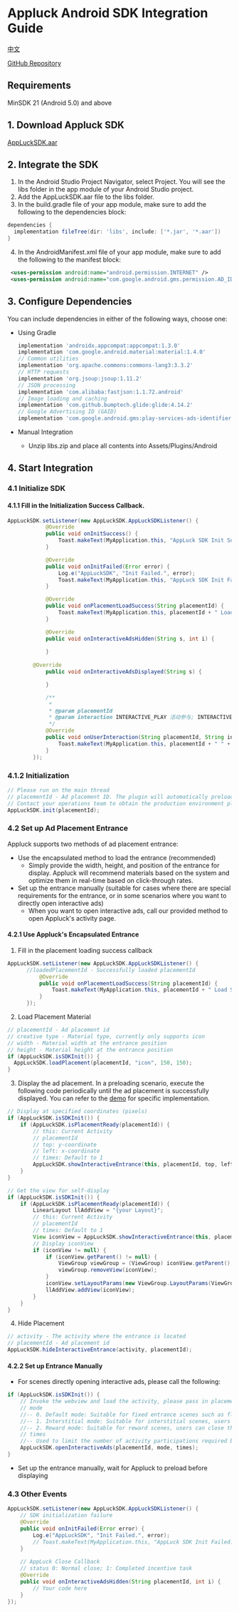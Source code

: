 # Appluck Android SDK Integration Guide

[中文](https://github.com/jxsong1989/Appluck_SDK_Android/blob/master/README-CN.md)
<br/>

[GitHub Repository](https://github.com/jxsong1989/Appluck_SDK_Android)
<br/>


Requirements
--------
MinSDK 21 (Android 5.0) and above

## 1. Download Appluck SDK
 [AppLuckSDK.aar][alup]

## 2. Integrate the SDK
1. In the Android Studio Project Navigator, select Project. You will see the libs folder in the app module of your Android Studio project.
2. Add the AppLuckSDK.aar file to the libs folder.
3. In the build.gradle file of your app module, make sure to add the following to the dependencies block:
```groovy
dependencies {
  implementation fileTree(dir: 'libs', include: ['*.jar', '*.aar'])
}
```
4. In the AndroidManifest.xml file of your app module, make sure to add the following to the manifest block:
```xml
 <uses-permission android:name="android.permission.INTERNET" />
 <uses-permission android:name="com.google.android.gms.permission.AD_ID" />
```

## 3. Configure Dependencies
You can include dependencies in either of the following ways, choose one:

* Using Gradle

  ```groovy
  implementation 'androidx.appcompat:appcompat:1.3.0'
  implementation 'com.google.android.material:material:1.4.0'
  // Common utilities
  implementation 'org.apache.commons:commons-lang3:3.3.2'
  // HTTP requests
  implementation 'org.jsoup:jsoup:1.11.2'
  // JSON processing
  implementation 'com.alibaba:fastjson:1.1.72.android'
  // Image loading and caching
  implementation 'com.github.bumptech.glide:glide:4.14.2'
  // Google Advertising ID (GAID)
  implementation 'com.google.android.gms:play-services-ads-identifier:18.0.1'
  ```

 * Manual Integration

   * Unzip libs.zip and place all contents into Assets/Plugins/Android


## 4. Start Integration

### 4.1 Initialize SDK

#### 4.1.1 Fill in the Initialization Success Callback.

```java
AppLuckSDK.setListener(new AppLuckSDK.AppLuckSDKListener() {
            @Override
            public void onInitSuccess() {
                Toast.makeText(MyApplication.this, "AppLuck SDK Init Success.", Toast.LENGTH_SHORT).show();
            }

            @Override
            public void onInitFailed(Error error) {
                Log.e("AppLuckSDK", "Init Failed.", error);
                Toast.makeText(MyApplication.this, "AppLuck SDK Init Failed.", Toast.LENGTH_SHORT).show();
            }

            @Override
            public void onPlacementLoadSuccess(String placementId) {
                Toast.makeText(MyApplication.this, placementId + " Load Success.", Toast.LENGTH_SHORT).show();
            }

            @Override
            public void onInteractiveAdsHidden(String s, int i) {
                
            }
	    
	    @Override
            public void onInteractiveAdsDisplayed(String s) {

            }

            /**
             *
             * @param placementId
             * @param interaction INTERACTIVE_PLAY 活动参与; INTERACTIVE_CLICK 广告点击
             */
            @Override
            public void onUserInteraction(String placementId, String interaction) {
                Toast.makeText(MyApplication.this, placementId + " " + interaction, Toast.LENGTH_SHORT).show();
            }
        });
  ```

### 4.1.2 Initialization

```java
// Please run on the main thread
// placementId - Ad placement ID. The plugin will automatically preload this location. If there are multiple ad placements in the product, it is recommended to pass in the ID of the most important one, i.e., the one with the highest expected exposure.
// Contact your operations team to obtain the production environment placementId.
AppLuckSDK.init(placementId);
  ```

### 4.2 Set up Ad Placement Entrance

Appluck supports two methods of ad placement entrance:

- Use the encapsulated method to load the entrance (recommended)
  - Simply provide the width, height, and position of the entrance for display. Appluck will recommend materials based on the system and optimize them in real-time based on click-through rates.
- Set up the entrance manually (suitable for cases where there are special requirements for the entrance, or in some scenarios where you want to directly open interactive ads)
  - When you want to open interactive ads, call our provided method to open Appluck's activity page.

#### 4.2.1 Use Appluck's Encapsulated Entrance

1. Fill in the placement loading success callback

  ```java
AppLuckSDK.setListener(new AppLuckSDK.AppLuckSDKListener() {
	    //loadedPlacementId - Successfully loaded placementId
            @Override
            public void onPlacementLoadSuccess(String placementId) {
                Toast.makeText(MyApplication.this, placementId + " Load Success.", Toast.LENGTH_SHORT).show();
            }
        });
  ```

2. Load Placement Material

  ```java
// placementId - Ad placement id
// creative type - Material type, currently only supports icon
// width - Material width at the entrance position
// height - Material height at the entrance position
if (AppLuckSDK.isSDKInit()) {
    AppLuckSDK.loadPlacement(placementId, "icon", 150, 150);
}
  ```

3. Display the ad placement. In a preloading scenario, execute the following code periodically until the ad placement is successfully displayed. You can refer to the [demo][demo] for specific implementation.

```java
// Display at specified coordinates (pixels)
if (AppLuckSDK.isSDKInit()) {
    if (AppLuckSDK.isPlacementReady(placementId)) {
        // this: Current Activity
        // placementId
        // top: y-coordinate
        // left: x-coordinate
        // times: Default to 1
        AppLuckSDK.showInteractiveEntrance(this, placementId, top, left, times);
    }
}

// Get the view for self-display
if (AppLuckSDK.isSDKInit()) {
    if (AppLuckSDK.isPlacementReady(placementId)) {
        LinearLayout llAddView = "{your Layout}";
        // this: Current Activity
        // placementId
        // times: Default to 1
        View iconView = AppLuckSDK.showInteractiveEntrance(this, placementId, 1);
        // Display iconView
        if (iconView != null) {
            if (iconView.getParent() != null) {
                ViewGroup viewGroup = (ViewGroup) iconView.getParent();
                viewGroup.removeView(iconView);
            }
            iconView.setLayoutParams(new ViewGroup.LayoutParams(ViewGroup.LayoutParams.WRAP_CONTENT, ViewGroup.LayoutParams.WRAP_CONTENT));
            llAddView.addView(iconView);
        }
    }
}
  ```
4. Hide Placement

```java
// activity - The activity where the entrance is located
// placementId - Ad placement id
AppLuckSDK.hideInteractiveEntrance(activity, placementId);
  ```


#### 4.2.2 Set up Entrance Manually

- For scenes directly opening interactive ads, please call the following:

```java
if (AppLuckSDK.isSDKInit()) {
    // Invoke the webview and load the activity, please pass in placementId
    // mode 
    //-- 0. Default mode: Suitable for fixed entrance scenes such as floating banner, users can freely close the interactive ad interface.
    //-- 1. Interstitial mode: Suitable for interstitial scenes, users can close it after 10 seconds.
    //-- 2. Reward mode: Suitable for reward scenes, users can close the interactive ad interface after participating in the activity {times} times, and closing the interface triggers the reward callback.
    // times
    //-- Used to limit the number of activity participations required by users when mode is 2 (reward mode).
    AppLuckSDK.openInteractiveAds(placementId, mode, times);
}
```

- Set up the entrance manually, wait for Appluck to preload before displaying

### 4.3 Other Events

```java
AppLuckSDK.setListener(new AppLuckSDK.AppLuckSDKListener() {
    // SDK initialization failure    
    @Override
    public void onInitFailed(Error error) {
        Log.e("AppLuckSDK", "Init Failed.", error);
        // Toast.makeText(MyApplication.this, "AppLuck SDK Init Failed.", Toast.LENGTH_SHORT).show();
    }
    
    // AppLuck Close Callback
    // status 0: Normal close; 1: Completed incentive task
    @Override
    public void onInteractiveAdsHidden(String placementId, int i) {
        // Your code here
    }
});
```

[alup]: https://github.com/jxsong1989/Appluck_SDK_Android/releases/tag/v1.2.2
[demo]: https://github.com/jxsong1989/Appluck_SDK_Android/blob/master/app/src/main/java/com/example/appluck_intergration_guide_sdk_android/MainActivity.java
